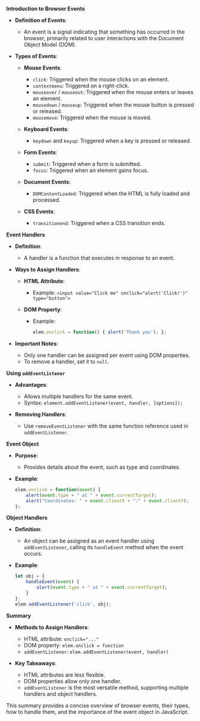 **Introduction to Browser Events**

- **Definition of Events**: 
  - An event is a signal indicating that something has occurred in the browser, primarily related to user interactions with the Document Object Model (DOM).
  
- **Types of Events**:
  - **Mouse Events**:
    - `click`: Triggered when the mouse clicks on an element.
    - `contextmenu`: Triggered on a right-click.
    - `mouseover` / `mouseout`: Triggered when the mouse enters or leaves an element.
    - `mousedown` / `mouseup`: Triggered when the mouse button is pressed or released.
    - `mousemove`: Triggered when the mouse is moved.
  
  - **Keyboard Events**:
    - `keydown` and `keyup`: Triggered when a key is pressed or released.
  
  - **Form Events**:
    - `submit`: Triggered when a form is submitted.
    - `focus`: Triggered when an element gains focus.
  
  - **Document Events**:
    - `DOMContentLoaded`: Triggered when the HTML is fully loaded and processed.
  
  - **CSS Events**:
    - `transitionend`: Triggered when a CSS transition ends.

  
**Event Handlers**

- **Definition**: 
  - A handler is a function that executes in response to an event.

- **Ways to Assign Handlers**:
  - **HTML Attribute**: 
    - Example: `<input value="Click me" onclick="alert('Click!')" type="button">`
  
  - **DOM Property**: 
    - Example:
      ```javascript
      elem.onclick = function() { alert('Thank you'); };
      ```

- **Important Notes**:
  - Only one handler can be assigned per event using DOM properties.
  - To remove a handler, set it to `null`.

  
**Using `addEventListener`**

- **Advantages**:
  - Allows multiple handlers for the same event.
  - Syntax: `element.addEventListener(event, handler, [options]);`
  
- **Removing Handlers**:
  - Use `removeEventListener` with the same function reference used in `addEventListener`.

  
**Event Object**

- **Purpose**: 
  - Provides details about the event, such as type and coordinates.
  
- **Example**:
  ```javascript
  elem.onclick = function(event) {
      alert(event.type + " at " + event.currentTarget);
      alert("Coordinates: " + event.clientX + ":" + event.clientY);
  };
  ```

  
**Object Handlers**

- **Definition**: 
  - An object can be assigned as an event handler using `addEventListener`, calling its `handleEvent` method when the event occurs.

- **Example**:
  ```javascript
  let obj = {
      handleEvent(event) {
          alert(event.type + " at " + event.currentTarget);
      }
  };
  elem.addEventListener('click', obj);
  ```

  
**Summary**

- **Methods to Assign Handlers**:
  - HTML attribute: `onclick="..."`
  - DOM property: `elem.onclick = function`
  - `addEventListener`: `elem.addEventListener(event, handler)`

- **Key Takeaways**:
  - HTML attributes are less flexible.
  - DOM properties allow only one handler.
  - `addEventListener` is the most versatile method, supporting multiple handlers and object handlers.

This summary provides a concise overview of browser events, their types, how to handle them, and the importance of the event object in JavaScript.